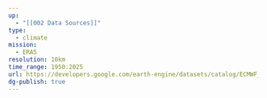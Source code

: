 ```yaml
---
up:
  - "[[002 Data Sources]]"
type:
  - climate
mission:
  - ERA5
resolution: 10km
time_range: 1950:2025
url: https://developers.google.com/earth-engine/datasets/catalog/ECMWF_ERA5_LAND_MONTHLY_AGGR#bands
dg-publish: true
---
```

